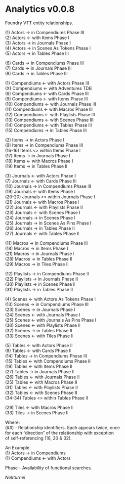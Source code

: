 # Analytics v0.0.8

Foundry VTT entity relationships.

   (1)    Actors      -> in Compendiums         Phase III<br>
   (2)    Actors      <- with Items             Phase I<br>
   (3)    Actors      -> in Journals            Phase I<br>
   (4)    Actors      -> in Scenes As Tokens    Phase I<br>
   (5)    Actors      -> in Tables              Phase III<br>

   (6)    Cards       -> in Compendiums         Phase III<br>
   (7)    Cards       -> in Journals            Phase III<br>
   (8)    Cards       -> in Tables              Phase III<br>

   (1)    Compendiums <- with Actors            Phase III<br>
   (X)    Compendiums <- with Adventures        TDB<br>
   (6)    Compendiums <- with Cards             Phase III<br>
   (9)    Compendiums <- with Items             Phase III<br>
  (10)    Compendiums <- with Journals          Phase III<br>
  (11)    Compendiums <- with Macros            Phase III<br>
  (12)    Compendiums <- with Playlists         Phase III<br>
  (13)    Compendiums <- with Scenes            Phase III<br>
  (14)    Compendiums <- with Tables            Phase III<br>
  (15)    Compendiums -> in Tables              Phase III<br>

   (2)    Items       -> in Actors              Phase I<br>
   (9)    Items       -> in Compendiums         Phase III<br>
  (16-16) Items       <> within Items           Phase I<br>
  (17)    Items       -> in Journals            Phase I<br>
  (18)    Items       <- with Macros            Phase I<br>
  (19)    Items       -> in Tables              Phase II<br>

   (3)    Journals    <- with Actors            Phase I<br>
   (7)    Journals    <- with Cards             Phase III<br>
  (10)    Journals    -> in Compendiums         Phase III<br>
  (19)    Journals    <- with Items             Phase I<br>
  (20-20) Journals    <> within Journals        Phase I<br>
  (21)    Journals    <- with Macros            Phase I<br>
  (22)    Journals    <- with Playlists         Phase II<br>
  (23)    Journals    <- with Scenes            Phase I<br>
  (24)    Journals    -> in Scenes              Phase I<br>
  (25)    Journals    -> in Scenes As Pins      Phase I<br>
  (26)    Journals    -> in Tables              Phase II<br>
  (27)    Journals    <- with Tables            Phase II<br>

  (11)    Macros      -> in Compendiums         Phase III<br>
  (18)    Macros      -> in Items               Phase I<br>
  (21)    Macros      -> in Journals            Phase I<br>
  (28)    Macros      -> in Tables              Phase II<br>
  (29)    Macros      -> in Tiles               Phase II<br>

  (12)    Playlists   -> in Compendiums         Phase II<br>
  (22)    Playlists   -> in Journals            Phase II<br>
  (30)    Playlists   -> in Scenes              Phase II<br>
  (31)    Playlists   -> in Tables              Phase II<br>

   (4)    Scenes      <- with Actors As Tokens  Phase I<br>
  (13)    Scenes      -> in Compendiums         Phase III<br>
  (23)    Scenes      -> in Journals            Phase I<br>
  (24)    Scenes      <- with Journals          Phase I<br>
  (25)    Scenes      <- with Journals As Pins  Phase I<br>
  (30)    Scenes      <- with Playlists         Phase II<br>
  (32)    Scenes      -> in Tables              Phase II<br>
  (33)    Scenes      <- with Tiles             Phase II<br>

   (5)    Tables      <- with Actors            Phase II<br>
   (8)    Tables      <- with Cards             Phase II<br>
  (14)    Tables      -> in Compendiums         Phase III<br>
  (15)    Tables      <- with Compendiums       Phase II<br>
  (19)    Tables      <- with Items             Phase II<br>
  (27)    Tables      -> in Journals            Phase II<br>
  (26)    Tables      <- with Journals          Phase II<br>
  (25)    Tables      <- with Macros            Phase II<br>
  (31)    Tables      <- with Playlists         Phase II<br>
  (32)    Tables      <- with Scenes            Phase II<br>
  (34-34) Tables      <> within Tables          Phase II<br>

  (29)    Tiles       <- with Macros            Phase II<br>
  (33)    Tiles       -> in Scenes              Phase II<br>

Where:<br>
(##)  - Relationship identifiers. Each appears twice, once<br>
for each “direction” of the relationship with exception<br>
of self-referencing (16, 20 & 32).

An Example:<br>
(1) Actors      -> in Compendiums<br>
(1) Compendiums <- with Actors

Phase - Availability of functional searches.

<i>Nokturnel</i>
